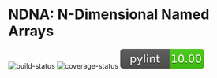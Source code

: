 # NDNA: N-Dimensional Named Arrays

![build-status](https://travis-ci.com/jessexknight/ndna.svg?branch=master)
![coverage-status](https://codecov.io/gh/jessexknight/ndna/branch/master/graph/badge.svg)
![pylint-status](ci/pylint/badge.svg)
